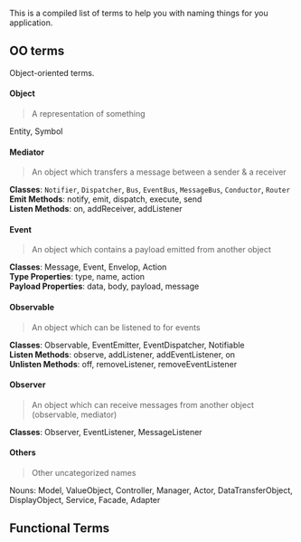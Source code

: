 This is a compiled list of terms to help you with naming things for you application. 

## OO terms

Object-oriented terms. 

#### Object

> A representation of something

Entity, Symbol

#### Mediator

> An object which transfers a message between a sender & a receiver

**Classes**: `Notifier`, `Dispatcher`, `Bus`, `EventBus`, `MessageBus`, `Conductor`, `Router` 
<br /> **Emit Methods**: notify, emit, dispatch, execute, send
<br /> **Listen Methods**: on, addReceiver, addListener

#### Event

> An object which contains a payload emitted from another object

**Classes**: Message, Event, Envelop, Action
<br /> **Type Properties**: type, name, action
<br /> **Payload Properties**: data, body, payload, message

#### Observable

> An object which can be listened to for events

**Classes**: Observable, EventEmitter, EventDispatcher, Notifiable
<br /> **Listen Methods**: observe, addListener, addEventListener, on
<br /> **Unlisten Methods**: off, removeListener, removeEventListener

#### Observer

> An object which can receive messages from another object (observable, mediator)

**Classes**: Observer, EventListener, MessageListener

#### Others

> Other uncategorized names

Nouns: Model, ValueObject, Controller, Manager, Actor, DataTransferObject, DisplayObject, Service, Facade, Adapter

## Functional Terms


